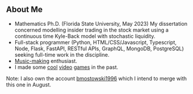 ## About Me

- Mathematics Ph.D. (Florida State University, May 2023) My dissertation concerned modelling insider trading in the stock market using a continuous time Kyle-Back model with stochastic liquidity.
- Full-stack programmer (Python, HTML/CSS/Javascript, Typescript, Node, Flask, FastAPI, RESTful APIs, GraphQL, MongoDB, PostgreSQL) seeking full-time work in the discipline.
- [Music-making](https://www.youtube.com/watch?v=RaII-cbllus) enthusiast.
- I made some [cool](https://redlaserbm.itch.io/prisonbreak) [video](https://redlaserbm.itch.io/sukuisoko) [games](https://redlaserbm.itch.io/temmie-is-trapped) in the past.

Note: I also own the account [bmostowski1996](https://github.com/bmostowski1996) which I intend to merge with this one in August.
<!--
**redlaserbm/redlaserbm** is a ✨ _special_ ✨ repository because its `README.md` (this file) appears on your GitHub profile.

Here are some ideas to get you started:

- 🔭 I’m currently working on ...
- 🌱 I’m currently learning ...
- 👯 I’m looking to collaborate on ...
- 🤔 I’m looking for help with ...
- 💬 Ask me about ...
- 📫 How to reach me: ...
- 😄 Pronouns: ...
- ⚡ Fun fact: ...
-->
